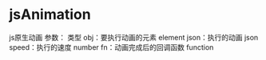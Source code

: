 # jsAnimation
js原生动画
参数：                  类型
obj：要执行动画的元素    element
json：执行的动画          json
speed：执行的速度         number
fn：动画完成后的回调函数   function
